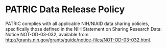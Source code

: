 # PATRIC Data Release Policy

PATRIC complies with all applicable NIH/NIAID data sharing policies, specifically those defined in the NIH Statement on Sharing Research Data:  Notice NOT-OD-03-032, available from http://grants.nih.gov/grants/guide/notice-files/NOT-OD-03-032.html.
